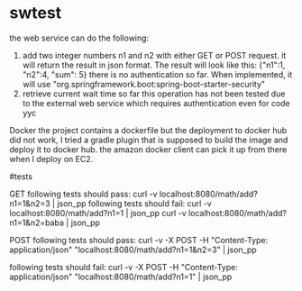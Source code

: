 # swtest


the web service can do the following:
1. add two integer numbers n1 and n2 with either GET or POST request.
it will return the result in json format. The result will look like this:
{"n1":1, "n2":4, "sum": 5}
there is no authentication so far. When implemented, it will use "org.springframework.boot:spring-boot-starter-security"
2. retrieve current wait time
so far this operation has not been tested due to the external web service which requires authentication even for code yyc

Docker
the project contains a dockerfile but the deployment to docker hub did not work, I tried a gradle plugin that is supposed to 
build the image and deploy it to docker hub. the amazon docker client can pick it up from there when I deploy on EC2.




#tests


GET 
following tests should pass:
	curl -v localhost:8080/math/add?n1=1&n2=3 | json_pp
following tests should fail:
	curl -v localhost:8080/math/add?n1=1 | json_pp
	curl -v localhost:8080/math/add?n1=1&n2=baba | json_pp

POST 
following tests should pass:
curl -v -X POST -H "Content-Type: application/json" "localhost:8080/math/add?n1=1&n2=3" | json_pp	

following tests should fail:
curl -v -X POST -H "Content-Type: application/json" "localhost:8080/math/add?n1=1" | json_pp
